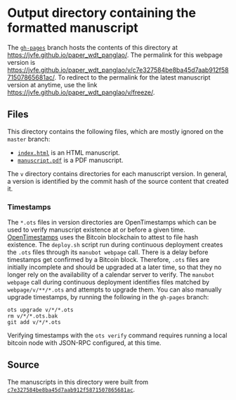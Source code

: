 # Output directory containing the formatted manuscript

The [`gh-pages`](https://github.com/jvfe/paper_wdt_panglao/tree/gh-pages) branch hosts the contents of this directory at <https://jvfe.github.io/paper_wdt_panglao/>.
The permalink for this webpage version is <https://jvfe.github.io/paper_wdt_panglao/v/c7e327584be8ba45d7aab912f5871507865681ac/>.
To redirect to the permalink for the latest manuscript version at anytime, use the link <https://jvfe.github.io/paper_wdt_panglao/v/freeze/>.

## Files

This directory contains the following files, which are mostly ignored on the `master` branch:

+ [`index.html`](index.html) is an HTML manuscript.
+ [`manuscript.pdf`](manuscript.pdf) is a PDF manuscript.

The `v` directory contains directories for each manuscript version.
In general, a version is identified by the commit hash of the source content that created it.

### Timestamps

The `*.ots` files in version directories are OpenTimestamps which can be used to verify manuscript existence at or before a given time.
[OpenTimestamps](https://opentimestamps.org/) uses the Bitcoin blockchain to attest to file hash existence.
The `deploy.sh` script run during continuous deployment creates the `.ots` files through its `manubot webpage` call.
There is a delay before timestamps get confirmed by a Bitcoin block.
Therefore, `.ots` files are initially incomplete and should be upgraded at a later time, so that they no longer rely on the availability of a calendar server to verify.
The `manubot webpage` call during continuous deployment identifies files matched by `webpage/v/**/*.ots` and attempts to upgrade them.
You can also manually upgrade timestamps, by running the following in the `gh-pages` branch:

```shell
ots upgrade v/*/*.ots
rm v/*/*.ots.bak
git add v/*/*.ots
```

Verifying timestamps with the `ots verify` command requires running a local bitcoin node with JSON-RPC configured, at this time.

## Source

The manuscripts in this directory were built from
[`c7e327584be8ba45d7aab912f5871507865681ac`](https://github.com/jvfe/paper_wdt_panglao/commit/c7e327584be8ba45d7aab912f5871507865681ac).
